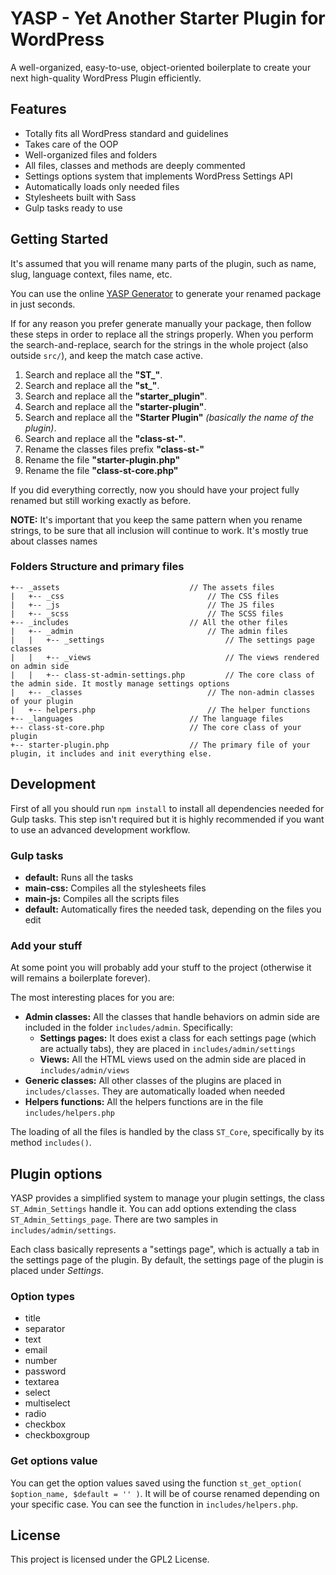# YASP - Yet Another Starter Plugin for WordPress

A well-organized, easy-to-use, object-oriented boilerplate to create your next high-quality WordPress Plugin
efficiently.

## Features

- Totally fits all WordPress standard and guidelines
- Takes care of the OOP
- Well-organized files and folders
- All files, classes and methods are deeply commented
- Settings options system that implements WordPress Settings API
- Automatically loads only needed files
- Stylesheets built with Sass
- Gulp tasks ready to use 

## Getting Started

It's assumed that you will rename many parts of the plugin, such as name, slug, language context, files name, etc.

You can use the online [YASP Generator](http://www.wpstarterplugin.com) to generate your renamed package in just
seconds.  

If for any reason you prefer generate manually your package, then follow these steps in order to replace all the strings
 properly.
When you perform the search-and-replace, search for the strings in the whole project (also outside `src/`), and keep the 
match case active.

 1. Search and replace all the **"ST_"**. 
 2. Search and replace all the **"st_"**. 
 3. Search and replace all the **"starter_plugin"**.
 4. Search and replace all the **"starter-plugin"**.
 5. Search and replace all the **"Starter Plugin"** *(basically the name of the plugin)*.
 6. Search and replace all the **"class-st-"**.
 7. Rename the classes files prefix **"class-st-"**
 8. Rename the file **"starter-plugin.php"**
 9. Rename the file **"class-st-core.php"**

If you did everything correctly, now you should have your project fully renamed but still working exactly as before.

**NOTE:** It's important that you keep the same pattern when you rename strings, to be sure that all inclusion will
continue to work. It's mostly true about classes names

### Folders Structure and primary files

```
+-- _assets                             // The assets files
|   +-- _css                                // The CSS files 
|   +-- _js                                 // The JS files
|   +-- _scss                               // The SCSS files
+-- _includes                           // All the other files
|   +-- _admin                              // The admin files
|   |   +-- _settings                           // The settings page classes
|   |   +-- _views                              // The views rendered on admin side
|   |   +-- class-st-admin-settings.php         // The core class of the admin side. It mostly manage settings options
|   +-- _classes                            // The non-admin classes of your plugin
|   +-- helpers.php                         // The helper functions
+-- _languages                          // The language files
+-- class-st-core.php                   // The core class of your plugin
+-- starter-plugin.php                  // The primary file of your plugin, it includes and init everything else.
```

## Development

First of all you should run `npm install` to install all dependencies needed for Gulp tasks. This step isn't required
but it is highly recommended if you want to use an advanced development workflow.

### Gulp tasks

- **default:** Runs all the tasks
- **main-css:** Compiles all the stylesheets files
- **main-js:** Compiles all the scripts files
- **default:** Automatically fires the needed task, depending on the files you edit 


### Add your stuff

At some point you will probably add your stuff to the project (otherwise it will remains a boilerplate forever).

The most interesting places for you are:

- **Admin classes:** All the classes that handle behaviors on admin side are included in the folder `includes/admin`.
Specifically:
    - **Settings pages:** It does exist a class for each settings page (which are actually tabs), they are placed in
     `includes/admin/settings`
    - **Views:** All the HTML views used on the admin side are placed in `includes/admin/views`
- **Generic classes:** All other classes of the plugins are placed in `includes/classes`. They are automatically loaded
when needed
- **Helpers functions:** All the helpers functions are in the file `includes/helpers.php`

The loading of all the files is handled by the class `ST_Core`, specifically by its method `includes()`.

## Plugin options

YASP provides a simplified system to manage your plugin settings, the class `ST_Admin_Settings` handle it.
You can add options extending the class `ST_Admin_Settings_page`.
There are two samples in `includes/admin/settings`.

Each class basically represents a "settings page", which is actually a tab in the settings page of the plugin.
By default, the settings page of the plugin is placed under _Settings_.

### Option types
- title
- separator
- text
- email
- number
- password
- textarea
- select
- multiselect
- radio
- checkbox
- checkboxgroup

### Get options value

You can get the option values saved using the function `st_get_option( $option_name, $default = '' )`.
It will be of course renamed depending on your specific case.
You can see the function in `includes/helpers.php`.

## License

This project is licensed under the GPL2 License.

